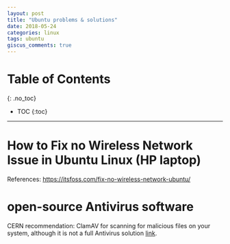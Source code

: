 ```yaml
---
layout: post
title: "Ubuntu problems & solutions"
date: 2018-05-24
categories: linux
tags: ubuntu
giscus_comments: true
---
```


# Table of Contents
{: .no_toc}

* TOC
{:toc}

------------------------------------

# How to Fix no Wireless Network Issue in Ubuntu Linux (HP laptop)

References: https://itsfoss.com/fix-no-wireless-network-ubuntu/

# open-source Antivirus software

CERN recommendation: ClamAV for scanning for malicious files on your system, although it is not a full Antivirus solution [link](https://www.clamav.net).
